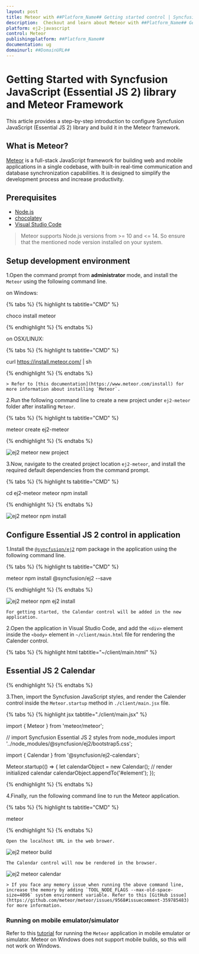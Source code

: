 ```yaml
---
layout: post
title: Meteor with ##Platform_Name## Getting started control | Syncfusion
description:  Checkout and learn about Meteor with ##Platform_Name## Getting started control of Syncfusion Essential JS 2 and more details.
platform: ej2-javascript
control: Meteor 
publishingplatform: ##Platform_Name##
documentation: ug
domainurl: ##DomainURL##
---
```


# Getting Started with Syncfusion JavaScript (Essential JS 2) library and Meteor Framework

This article provides a step-by-step introduction to configure Syncfusion JavaScript (Essential JS 2) library and build it in the Meteor framework.

## What is Meteor?

[Meteor](https://www.meteor.com/) is a full-stack JavaScript framework for building web and mobile applications in a single codebase, with built-in real-time communication and database synchronization capabilities. It is designed to simplify the development process and increase productivity.

## Prerequisites

* [Node.js](https://nodejs.org/en/)
* [chocolatey](https://chocolatey.org/install)
* [Visual Studio Code](https://code.visualstudio.com/)

> Meteor supports Node.js versions from >= 10 and <= 14. So ensure that the mentioned node version installed on your system.

## Setup development environment

1.Open the command prompt from **administrator** mode, and install the `Meteor` using the following command line.

on Windows:

{% tabs %}
{% highlight ts tabtitle="CMD" %}

choco install meteor

{% endhighlight %}
{% endtabs %}

on OSX/LINUX:

{% tabs %}
{% highlight ts tabtitle="CMD" %}

curl https://install.meteor.com/ | sh

{% endhighlight %}
{% endtabs %}

    > Refer to [this documentation](https://www.meteor.com/install) for more information about installing `Meteor`.

2.Run the following command line to create a new project under `ej2-meteor` folder after installing `Meteor`.

{% tabs %}
{% highlight ts tabtitle="CMD" %}

meteor create ej2-meteor

{% endhighlight %}
{% endtabs %}

![ej2 meteor new project](images/meteor-new-app.png)

3.Now, navigate to the created project location `ej2-meteor`, and install the required default dependencies from the command prompt.

{% tabs %}
{% highlight ts tabtitle="CMD" %}

cd ej2-meteor
meteor npm install

{% endhighlight %}
{% endtabs %}

![ej2 meteor npm install](images/meteor-npm-install.png)

## Configure Essential JS 2 control in application

1.Install the [`@syncfusion/ej2`](https://www.npmjs.com/package/@syncfusion/ej2) npm package in the application using the following command line.

{% tabs %}
{% highlight ts tabtitle="CMD" %}

meteor npm install @syncfusion/ej2 --save

{% endhighlight %}
{% endtabs %}

![ej2 meteor npm ej2 install](images/meteor-ej2-install.png)

    For getting started, the Calendar control will be added in the new application.

2.Open the application in Visual Studio Code, and add the `<div>` element inside the `<body>` element in `~/client/main.html` file for rendering the Calender control.

{% tabs %}
{% highlight html tabtitle="~/client/main.html" %}

<head>
    <title>ej2-meteor</title>
</head>

<body>
    <h2>Essential JS 2 Calendar</h2>
    <!--HTML element which is going to render as Essential JS 2 Calendar control-->
    <div id="element"></div>
</body>

{% endhighlight %}
{% endtabs %}

3.Then, import the Syncfusion JavaScript styles, and render the Calender control inside the `Meteor.startup` method in `./client/main.jsx` file.

{% tabs %}
{% highlight jsx tabtitle="./client/main.jsx" %}

import { Meteor } from 'meteor/meteor';

// import Syncfusion Essential JS 2 styles from node_modules
import '../node_modules/@syncfusion/ej2/bootstrap5.css';

import { Calendar } from '@syncfusion/ej2-calendars';

Meteor.startup(() => {
    let calendarObject = new Calendar();
    // render initialized calendar
    calendarObject.appendTo('#element');
});

{% endhighlight %}
{% endtabs %}

4.Finally, run the following command line to run the Meteor application.

{% tabs %}
{% highlight ts tabtitle="CMD" %}

meteor

{% endhighlight %}
{% endtabs %}

    Open the localhost URL in the web brower.

![ej2 meteor build](images/meteor-build.png)

    The Calendar control will now be rendered in the browser.

![ej2 meteor calendar](images/meteor-calendar.png)

    > If you face any memory issue when running the above command line, increase the memory by adding `TOOL_NODE_FLAGS --max-old-space-size=4096` system environment variable. Refer to this [GitHub issue](https://github.com/meteor/meteor/issues/9568#issuecomment-359785483) for more information.

### Running on mobile emulator/simulator

Refer to this [tutorial](https://www.meteor.com/tutorials/blaze/running-on-mobile) for running the `Meteor` application in mobile emulator or simulator. Meteor on Windows does not support mobile builds, so this will not work on Windows.
